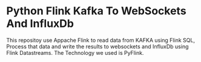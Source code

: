 # Python Flink Kafka To WebSockets And InfluxDb
This repositoy use Appache Flink to read data from KAFKA using Flink SQL, Process that data and write the results to websockets and InfluxDb using Flink Datastreams. The Technology we used is PyFlink.
